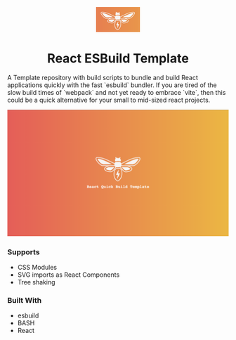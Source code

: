 
<p align="center">
 <img src="readmeImg/logo.png" alt="template logo" width="100">
 <h1 align="center"> React ESBuild Template </h1>
</p>
A Template repository with build scripts to bundle and build React applications quickly with the fast `esbuild` bundler.
If you are tired of the slow build times of `webpack` and not yet ready to embrace `vite`, then this could be a quick alternative for your small to mid-sized react projects.

<br/>

<p align="center">
    <img src="readmeImg/banner.png" alt="screenshot of the template">
</p>

### Supports
- CSS Modules
- SVG imports as React Components
- Tree shaking

### Built With
- esbuild
- BASH
- React


